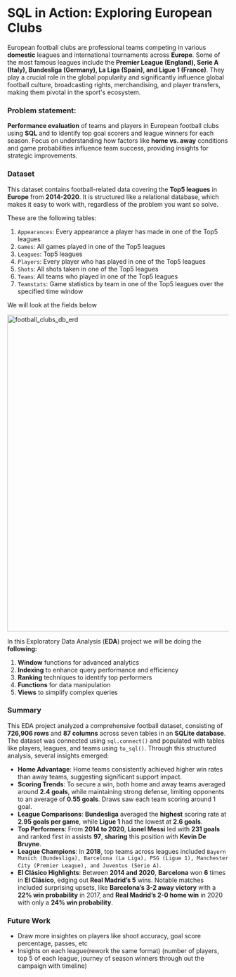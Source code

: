 # SQL in Action: Exploring European Clubs
European football clubs are professional teams competing in various **domestic** leagues and international tournaments across **Europe**. Some of the most famous leagues include the **Premier League (England), Serie A (Italy), Bundesliga (Germany), La Liga (Spain), and Ligue 1 (France)**. They play a crucial role in the global popularity and significantly influence global football culture, broadcasting rights, merchandising, and player transfers, making them pivotal in the sport's ecosystem.

### Problem statement:
**Performance evaluation** of teams and players in European football clubs using **SQL** and to identify top goal scorers and league winners for each season.
Focus on understanding how factors like **home vs. away** conditions and game probabilities influence team success, providing insights for strategic improvements.

### Dataset

This dataset contains football-related data covering the **Top5 leagues** in **Europe** from **2014-2020**. It is structured like a relational database, which makes it easy to work with, regardless of the problem you want so solve.

These are the following tables:
1. `Appearances`: Every appearance a player has made in one of the Top5 leagues 
2. `Games`: All games played in one of the Top5 leagues
3. `Leagues`: Top5 leagues
4. `Players`: Every player who has played in one of the Top5 leagues
5. `Shots`: All shots taken in one of the Top5 leagues
6. `Teams`: All teams who played in one of the Top5 leagues
7. `Teamstats`: Game statistics by team in one of the Top5 leagues over the specified time window

We will look at the fields below 

<img src="https://i.imgur.com/tvYKGfX.png" alt="football_clubs_db_erd" width="720"/>

In this Exploratory Data Analysis (**EDA**) project we will be doing the **following:**
1. **Window** functions for advanced analytics
2. **Indexing** to enhance query performance and efficiency
3. **Ranking** techniques to identify top performers
4. **Functions** for data manipulation
5. **Views** to simplify complex queries

### Summary
This EDA project analyzed a comprehensive football dataset, consisting of **726,906 rows** and **87 columns** across seven tables in an **SQLite database**. The dataset was connected using `sql.connect()` and populated with tables like players, leagues, and teams using `to_sql()`. Through this structured analysis, several insights emerged:

- **Home Advantage**: Home teams consistently achieved higher win rates than away teams, suggesting significant support impact.
- **Scoring Trends**: To secure a win, both home and away teams averaged around **2.4 goals**, while maintaining strong defense, limiting opponents to an average of **0.55 goals**. Draws saw each team scoring around 1 goal.
- **League Comparisons**: **Bundesliga** averaged the **highest** scoring rate at **2.95 goals per game**, while **Ligue 1** had the lowest at **2.6 goals**.
- **Top Performers**: From **2014 to 2020**, **Lionel Messi** led with **231 goals** and ranked first in assists **97**, **sharing** this position with **Kevin De Bruyne**.
- **League Champions**: In **2018**, top teams across leagues included `Bayern Munich (Bundesliga), Barcelona (La Liga), PSG (Ligue 1), Manchester City (Premier League), and Juventus (Serie A)`.
- **El Clásico Highlights**: Between **2014 and 2020**, **Barcelona** won **6** times in **El Clásico**, edging out **Real Madrid’s 5** wins. Notable matches included surprising upsets, like **Barcelona’s 3-2 away victory** with a **22% win probability** in 2017, and **Real Madrid’s 2-0 home win** in 2020 with only a **24% win probability**.

### Future Work
- Draw more insightes on players like shoot accuracy, goal score percentage, passes, etc
- Insights on each league(rework the same format) (number of players, top 5 of each league, journey of season winners through out the campaign with timeline)
